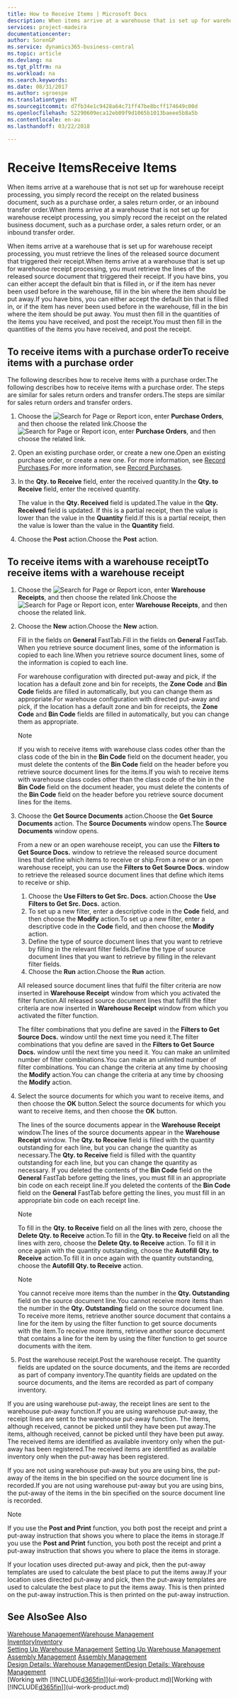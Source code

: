 ```yaml
---
title: How to Receive Items | Microsoft Docs
description: When items arrive at a warehouse that is set up for warehouse receipt processing, you must retrieve the lines of the released source document that triggered their receipt.
services: project-madeira
documentationcenter: 
author: SorenGP
ms.service: dynamics365-business-central
ms.topic: article
ms.devlang: na
ms.tgt_pltfrm: na
ms.workload: na
ms.search.keywords: 
ms.date: 08/31/2017
ms.author: sgroespe
ms.translationtype: HT
ms.sourcegitcommit: d7fb34e1c9428a64c71ff47be8bcff174649c00d
ms.openlocfilehash: 52290609eca12eb09f9d1065b1013baeee5b8a5b
ms.contentlocale: en-au
ms.lasthandoff: 03/22/2018

---
```

# <a name="receive-items"></a><span data-ttu-id="bf700-103">Receive Items</span><span class="sxs-lookup"><span data-stu-id="bf700-103">Receive Items</span></span>
<span data-ttu-id="bf700-104">When items arrive at a warehouse that is not set up for warehouse receipt processing, you simply record the receipt on the related business document, such as a purchase order, a sales return order, or an inbound transfer order.</span><span class="sxs-lookup"><span data-stu-id="bf700-104">When items arrive at a warehouse that is not set up for warehouse receipt processing, you simply record the receipt on the related business document, such as a purchase order, a sales return order, or an inbound transfer order.</span></span>

<span data-ttu-id="bf700-105">When items arrive at a warehouse that is set up for warehouse receipt processing, you must retrieve the lines of the released source document that triggered their receipt.</span><span class="sxs-lookup"><span data-stu-id="bf700-105">When items arrive at a warehouse that is set up for warehouse receipt processing, you must retrieve the lines of the released source document that triggered their receipt.</span></span> <span data-ttu-id="bf700-106">If you have bins, you can either accept the default bin that is filled in, or if the item has never been used before in the warehouse, fill in the bin where the item should be put away.</span><span class="sxs-lookup"><span data-stu-id="bf700-106">If you have bins, you can either accept the default bin that is filled in, or if the item has never been used before in the warehouse, fill in the bin where the item should be put away.</span></span> <span data-ttu-id="bf700-107">You must then fill in the quantities of the items you have received, and post the receipt.</span><span class="sxs-lookup"><span data-stu-id="bf700-107">You must then fill in the quantities of the items you have received, and post the receipt.</span></span>  

## <a name="to-receive-items-with-a-purchase-order"></a><span data-ttu-id="bf700-108">To receive items with a purchase order</span><span class="sxs-lookup"><span data-stu-id="bf700-108">To receive items with a purchase order</span></span>
<span data-ttu-id="bf700-109">The following describes how to receive items with a purchase order.</span><span class="sxs-lookup"><span data-stu-id="bf700-109">The following describes how to receive items with a purchase order.</span></span> <span data-ttu-id="bf700-110">The steps are similar for sales return orders and transfer orders.</span><span class="sxs-lookup"><span data-stu-id="bf700-110">The steps are similar for sales return orders and transfer orders.</span></span>  
1. <span data-ttu-id="bf700-111">Choose the ![Search for Page or Report](media/ui-search/search_small.png "Search for Page or Report icon") icon, enter **Purchase Orders**, and then choose the related link.</span><span class="sxs-lookup"><span data-stu-id="bf700-111">Choose the ![Search for Page or Report](media/ui-search/search_small.png "Search for Page or Report icon") icon, enter **Purchase Orders**, and then choose the related link.</span></span>
2. <span data-ttu-id="bf700-112">Open an existing purchase order, or create a new one.</span><span class="sxs-lookup"><span data-stu-id="bf700-112">Open an existing purchase order, or create a new one.</span></span> <span data-ttu-id="bf700-113">For more information, see [Record Purchases](purchasing-how-record-purchases.md).</span><span class="sxs-lookup"><span data-stu-id="bf700-113">For more information, see [Record Purchases](purchasing-how-record-purchases.md).</span></span>
3. <span data-ttu-id="bf700-114">In the **Qty. to Receive** field, enter the received quantity.</span><span class="sxs-lookup"><span data-stu-id="bf700-114">In the **Qty. to Receive** field, enter the received quantity.</span></span>

    <span data-ttu-id="bf700-115">The value in the **Qty. Received** field is updated.</span><span class="sxs-lookup"><span data-stu-id="bf700-115">The value in the **Qty. Received** field is updated.</span></span> <span data-ttu-id="bf700-116">If this is a partial receipt, then the value is lower than the value in the **Quantity** field.</span><span class="sxs-lookup"><span data-stu-id="bf700-116">If this is a partial receipt, then the value is lower than the value in the **Quantity** field.</span></span>
4. <span data-ttu-id="bf700-117">Choose the **Post** action.</span><span class="sxs-lookup"><span data-stu-id="bf700-117">Choose the **Post** action.</span></span>

## <a name="to-receive-items-with-a-warehouse-receipt"></a><span data-ttu-id="bf700-118">To receive items with a warehouse receipt</span><span class="sxs-lookup"><span data-stu-id="bf700-118">To receive items with a warehouse receipt</span></span>
1.  <span data-ttu-id="bf700-119">Choose the ![Search for Page or Report](media/ui-search/search_small.png "Search for Page or Report icon") icon, enter **Warehouse Receipts**, and then choose the related link.</span><span class="sxs-lookup"><span data-stu-id="bf700-119">Choose the ![Search for Page or Report](media/ui-search/search_small.png "Search for Page or Report icon") icon, enter **Warehouse Receipts**, and then choose the related link.</span></span>  
2.  <span data-ttu-id="bf700-120">Choose the **New** action.</span><span class="sxs-lookup"><span data-stu-id="bf700-120">Choose the **New** action.</span></span>  

    <span data-ttu-id="bf700-121">Fill in the fields on **General** FastTab.</span><span class="sxs-lookup"><span data-stu-id="bf700-121">Fill in the fields on **General** FastTab.</span></span> <span data-ttu-id="bf700-122">When you retrieve source document lines, some of the information is copied to each line.</span><span class="sxs-lookup"><span data-stu-id="bf700-122">When you retrieve source document lines, some of the information is copied to each line.</span></span>  

    <span data-ttu-id="bf700-123">For warehouse configuration with directed put-away and pick, if the location has a default zone and bin for receipts, the **Zone Code** and **Bin Code** fields are filled in automatically, but you can change them as appropriate.</span><span class="sxs-lookup"><span data-stu-id="bf700-123">For warehouse configuration with directed put-away and pick, if the location has a default zone and bin for receipts, the **Zone Code** and **Bin Code** fields are filled in automatically, but you can change them as appropriate.</span></span>  

    > [!NOTE]  
    >  <span data-ttu-id="bf700-124">If you wish to receive items with warehouse class codes other than the class code of the bin in the **Bin Code** field on the document header, you must delete the contents of the **Bin Code** field on the header before you retrieve source document lines for the items.</span><span class="sxs-lookup"><span data-stu-id="bf700-124">If you wish to receive items with warehouse class codes other than the class code of the bin in the **Bin Code** field on the document header, you must delete the contents of the **Bin Code** field on the header before you retrieve source document lines for the items.</span></span>  
3.  <span data-ttu-id="bf700-125">Choose the **Get Source Documents** action.</span><span class="sxs-lookup"><span data-stu-id="bf700-125">Choose the **Get Source Documents** action.</span></span> <span data-ttu-id="bf700-126">The **Source Documents** window opens.</span><span class="sxs-lookup"><span data-stu-id="bf700-126">The **Source Documents** window opens.</span></span>

    <span data-ttu-id="bf700-127">From a new or an open warehouse receipt, you can use the **Filters to Get Source Docs.** window to retrieve the released source document lines that define which items to receive or ship.</span><span class="sxs-lookup"><span data-stu-id="bf700-127">From a new or an open warehouse receipt, you can use the **Filters to Get Source Docs.** window to retrieve the released source document lines that define which items to receive or ship.</span></span>

    1. <span data-ttu-id="bf700-128">Choose the **Use Filters to Get Src. Docs.** action.</span><span class="sxs-lookup"><span data-stu-id="bf700-128">Choose the **Use Filters to Get Src. Docs.** action.</span></span>  
    2. <span data-ttu-id="bf700-129">To set up a new filter, enter a descriptive code in the **Code** field, and then choose the **Modify** action.</span><span class="sxs-lookup"><span data-stu-id="bf700-129">To set up a new filter, enter a descriptive code in the **Code** field, and then choose the **Modify** action.</span></span>  
    3. <span data-ttu-id="bf700-130">Define the type of source document lines that you want to retrieve by filling in the relevant filter fields.</span><span class="sxs-lookup"><span data-stu-id="bf700-130">Define the type of source document lines that you want to retrieve by filling in the relevant filter fields.</span></span>  
    4. <span data-ttu-id="bf700-131">Choose the **Run** action.</span><span class="sxs-lookup"><span data-stu-id="bf700-131">Choose the **Run** action.</span></span>  

    <span data-ttu-id="bf700-132">All released source document lines that fulfil the filter criteria are now inserted in **Warehouse Receipt** window from which you activated the filter function.</span><span class="sxs-lookup"><span data-stu-id="bf700-132">All released source document lines that fulfill the filter criteria are now inserted in **Warehouse Receipt** window from which you activated the filter function.</span></span>  

    <span data-ttu-id="bf700-133">The filter combinations that you define are saved in the **Filters to Get Source Docs.** window until the next time you need it.</span><span class="sxs-lookup"><span data-stu-id="bf700-133">The filter combinations that you define are saved in the **Filters to Get Source Docs.** window until the next time you need it.</span></span> <span data-ttu-id="bf700-134">You can make an unlimited number of filter combinations.</span><span class="sxs-lookup"><span data-stu-id="bf700-134">You can make an unlimited number of filter combinations.</span></span> <span data-ttu-id="bf700-135">You can change the criteria at any time by choosing the **Modify** action.</span><span class="sxs-lookup"><span data-stu-id="bf700-135">You can change the criteria at any time by choosing the **Modify** action.</span></span>

4.  <span data-ttu-id="bf700-136">Select the source documents for which you want to receive items, and then choose the **OK** button.</span><span class="sxs-lookup"><span data-stu-id="bf700-136">Select the source documents for which you want to receive items, and then choose the **OK** button.</span></span>  

    <span data-ttu-id="bf700-137">The lines of the source documents appear in the **Warehouse Receipt** window.</span><span class="sxs-lookup"><span data-stu-id="bf700-137">The lines of the source documents appear in the **Warehouse Receipt** window.</span></span> <span data-ttu-id="bf700-138">The **Qty. to Receive** field is filled with the quantity outstanding for each line, but you can change the quantity as necessary.</span><span class="sxs-lookup"><span data-stu-id="bf700-138">The **Qty. to Receive** field is filled with the quantity outstanding for each line, but you can change the quantity as necessary.</span></span> <span data-ttu-id="bf700-139">If you deleted the contents of the **Bin Code** field on the **General** FastTab before getting the lines, you must fill in an appropriate bin code on each receipt line.</span><span class="sxs-lookup"><span data-stu-id="bf700-139">If you deleted the contents of the **Bin Code** field on the **General** FastTab before getting the lines, you must fill in an appropriate bin code on each receipt line.</span></span>  

    > [!NOTE]  
    >  <span data-ttu-id="bf700-140">To fill in the **Qty. to Receive** field on all the lines with zero, choose the **Delete Qty. to Receive** action.</span><span class="sxs-lookup"><span data-stu-id="bf700-140">To fill in the **Qty. to Receive** field on all the lines with zero, choose the **Delete Qty. to Receive** action.</span></span> <span data-ttu-id="bf700-141">To fill it in once again with the quantity outstanding, choose the **Autofill Qty. to Receive** action.</span><span class="sxs-lookup"><span data-stu-id="bf700-141">To fill it in once again with the quantity outstanding, choose the **Autofill Qty. to Receive** action.</span></span>  

    > [!NOTE]  
    >  <span data-ttu-id="bf700-142">You cannot receive more items than the number in the **Qty. Outstanding** field on the source document line.</span><span class="sxs-lookup"><span data-stu-id="bf700-142">You cannot receive more items than the number in the **Qty. Outstanding** field on the source document line.</span></span> <span data-ttu-id="bf700-143">To receive more items, retrieve another source document that contains a line for the item by using the filter function to get source documents with the item.</span><span class="sxs-lookup"><span data-stu-id="bf700-143">To receive more items, retrieve another source document that contains a line for the item by using the filter function to get source documents with the item.</span></span>  

5.  <span data-ttu-id="bf700-144">Post the warehouse receipt.</span><span class="sxs-lookup"><span data-stu-id="bf700-144">Post the warehouse receipt.</span></span> <span data-ttu-id="bf700-145">The quantity fields are updated on the source documents, and the items are recorded as part of company inventory.</span><span class="sxs-lookup"><span data-stu-id="bf700-145">The quantity fields are updated on the source documents, and the items are recorded as part of company inventory.</span></span>  

<span data-ttu-id="bf700-146">If you are using warehouse put-away, the receipt lines are sent to the warehouse put-away function.</span><span class="sxs-lookup"><span data-stu-id="bf700-146">If you are using warehouse put-away, the receipt lines are sent to the warehouse put-away function.</span></span> <span data-ttu-id="bf700-147">The items, although received, cannot be picked until they have been put away.</span><span class="sxs-lookup"><span data-stu-id="bf700-147">The items, although received, cannot be picked until they have been put away.</span></span> <span data-ttu-id="bf700-148">The received items are identified as available inventory only when the put-away has been registered.</span><span class="sxs-lookup"><span data-stu-id="bf700-148">The received items are identified as available inventory only when the put-away has been registered.</span></span>  

<span data-ttu-id="bf700-149">If you are not using warehouse put-away but you are using bins, the put-away of the items in the bin specified on the source document line is recorded.</span><span class="sxs-lookup"><span data-stu-id="bf700-149">If you are not using warehouse put-away but you are using bins, the put-away of the items in the bin specified on the source document line is recorded.</span></span>  

> [!NOTE]  
>  <span data-ttu-id="bf700-150">If you use the **Post and Print** function, you both post the receipt and print a put-away instruction that shows you where to place the items in storage.</span><span class="sxs-lookup"><span data-stu-id="bf700-150">If you use the **Post and Print** function, you both post the receipt and print a put-away instruction that shows you where to place the items in storage.</span></span>  
>   
>  <span data-ttu-id="bf700-151">If your location uses directed put-away and pick, then the put-away templates are used to calculate the best place to put the items away.</span><span class="sxs-lookup"><span data-stu-id="bf700-151">If your location uses directed put-away and pick, then the put-away templates are used to calculate the best place to put the items away.</span></span> <span data-ttu-id="bf700-152">This is then printed on the put-away instruction.</span><span class="sxs-lookup"><span data-stu-id="bf700-152">This is then printed on the put-away instruction.</span></span>  

## <a name="see-also"></a><span data-ttu-id="bf700-153">See Also</span><span class="sxs-lookup"><span data-stu-id="bf700-153">See Also</span></span>  
[<span data-ttu-id="bf700-154">Warehouse Management</span><span class="sxs-lookup"><span data-stu-id="bf700-154">Warehouse Management</span></span>](warehouse-manage-warehouse.md)  
[<span data-ttu-id="bf700-155">Inventory</span><span class="sxs-lookup"><span data-stu-id="bf700-155">Inventory</span></span>](inventory-manage-inventory.md)  
<span data-ttu-id="bf700-156">[Setting Up Warehouse Management](warehouse-setup-warehouse.md)   </span><span class="sxs-lookup"><span data-stu-id="bf700-156">[Setting Up Warehouse Management](warehouse-setup-warehouse.md)   </span></span>  
<span data-ttu-id="bf700-157">[Assembly Management](assembly-assemble-items.md)  </span><span class="sxs-lookup"><span data-stu-id="bf700-157">[Assembly Management](assembly-assemble-items.md)  </span></span>  
[<span data-ttu-id="bf700-158">Design Details: Warehouse Management</span><span class="sxs-lookup"><span data-stu-id="bf700-158">Design Details: Warehouse Management</span></span>](design-details-warehouse-management.md)  
<span data-ttu-id="bf700-159">[Working with [!INCLUDE[d365fin](includes/d365fin_md.md)]](ui-work-product.md)</span><span class="sxs-lookup"><span data-stu-id="bf700-159">[Working with [!INCLUDE[d365fin](includes/d365fin_md.md)]](ui-work-product.md)</span></span>


